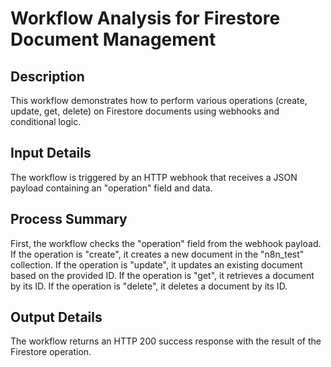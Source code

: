 # Workflow Analysis for Firestore Document Management

## Description
This workflow demonstrates how to perform various operations (create, update, get, delete) on Firestore documents using webhooks and conditional logic.

## Input Details
The workflow is triggered by an HTTP webhook that receives a JSON payload containing an "operation" field and data.

## Process Summary
First, the workflow checks the "operation" field from the webhook payload. If the operation is "create", it creates a new document in the "n8n_test" collection. If the operation is "update", it updates an existing document based on the provided ID. If the operation is "get", it retrieves a document by its ID. If the operation is "delete", it deletes a document by its ID.

## Output Details
The workflow returns an HTTP 200 success response with the result of the Firestore operation.
